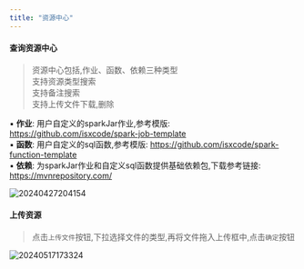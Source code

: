 ```yaml
---
title: "资源中心"
---
```


#### 查询资源中心

> 资源中心包括,作业、函数、依赖三种类型 <br/>
> 支持资源类型搜索 <br/>
> 支持备注搜索 <br/>
> 支持上传文件下载,删除

▪ **作业**: 用户自定义的sparkJar作业,参考模版: https://github.com/isxcode/spark-job-template <br/>
▪ **函数**: 用户自定义的sql函数,参考模版: https://github.com/isxcode/spark-function-template <br/>
▪ **依赖**: 为sparkJar作业和自定义sql函数提供基础依赖包,下载参考链接: https://mvnrepository.com/

![20240427204154](https://img.isxcode.com/picgo/20240427204154.png)

#### 上传资源

> 点击`上传文件`按钮,下拉选择文件的类型,再将文件拖入上传框中,点击`确定`按钮

![20240517173324](https://img.isxcode.com/picgo/20240517173324.png)